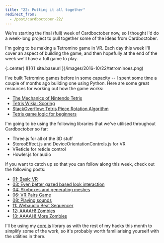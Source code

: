 ```yaml
---
title: "22: Putting it all together"
redirect_from:
  - /post/cardboctober-22/
---
```


We're starting the final (full) week of Cardboctober now, so I thought I'd do a week-long project to pull together some of the ideas from Cardboctober.

<!-- more -->

I'm going to be making a Tetromino game in VR. Each day this week I'll cover an aspect of building the game, and then hopefully at the end of the week we'll have a full game to play.

{:.center}
![]({{ site.baseurl }}/images/2016-10/22/tetrominoes.png)

I've built Tetromino games before in some capacity -- I spent some time a couple of months ago building one using Python. Here are some great resources for working out how the game works:

- [The Mechanics of Nintendo Tetris](http://meatfighter.com/nintendotetrisai/?a=b#The_Mechanics_of_Nintendo_Tetris)
- [Tetris Wikia: Scoring](http://tetris.wikia.com/wiki/Scoring)
- [StackOverflow: Tetris Piece Rotation Algorithm](http://stackoverflow.com/questions/233850/tetris-piece-rotation-algorithm)
- [Tetris game logic for beginners](http://javilop.com/gamedev/tetris-tutorial-in-c-platform-independent-focused-in-game-logic-for-beginners/)


I'm going to be using the following libraries that we've utilised throughout Cardboctober so far:

- Three.js for all of the 3D stuff
- StereoEffect.js and DeviceOrientationControls.js for VR
- VReticle for reticle control
- Howler.js for audio

If you want to catch up so that you can follow along this week, check out the following posts:

- [01: Basic VR](/post/cardboctober-01)
- [03: Even better gazed based look interaction](/post/cardboctober-03)
- [04: Skyboxes and generating meshes](/post/cardboctober-04)
- [06: VR Pairs Game](/post/cardboctober-06)
- [08: Playing sounds](/post/cardboctober-08)
- [11: Webaudio Beat Sequencer](/post/cardboctober-11)
- [12: AAAAH! Zombies](/post/cardboctober-12)
- [13: AAAAH! More Zombies](/post/cardboctober-13)

I'll be using my [core.js](https://github.com/cardboctober/max/blob/master/js/core.js) library as with the rest of my hacks this month to simplify some of the work, so it's probably worth familiarising yourself with the utilities in there.
